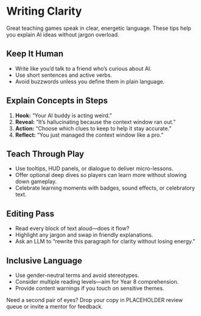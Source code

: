 # Writing Clarity

Great teaching games speak in clear, energetic language. These tips help you explain AI ideas without jargon overload.

## Keep It Human

- Write like you’d talk to a friend who’s curious about AI.
- Use short sentences and active verbs.
- Avoid buzzwords unless you define them in plain language.

## Explain Concepts in Steps

1. **Hook:** “Your AI buddy is acting weird.”
2. **Reveal:** “It’s hallucinating because the context window ran out.”
3. **Action:** “Choose which clues to keep to help it stay accurate.”
4. **Reflect:** “You just managed the context window like a pro.”

## Teach Through Play

- Use tooltips, HUD panels, or dialogue to deliver micro-lessons.
- Offer optional deep dives so players can learn more without slowing down gameplay.
- Celebrate learning moments with badges, sound effects, or celebratory text.

## Editing Pass

- Read every block of text aloud—does it flow?
- Highlight any jargon and swap in friendly explanations.
- Ask an LLM to “rewrite this paragraph for clarity without losing energy.”

## Inclusive Language

- Use gender-neutral terms and avoid stereotypes.
- Consider multiple reading levels—aim for Year 8 comprehension.
- Provide content warnings if you touch on sensitive themes.

Need a second pair of eyes? Drop your copy in PLACEHOLDER review queue or invite a mentor for feedback.
